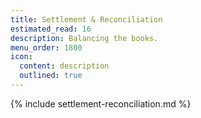 ```yaml
---
title: Settlement & Reconciliation
estimated_read: 16
description: Balancing the books.
menu_order: 1800
icon:
  content: description
  outlined: true
---
```


{% include settlement-reconciliation.md %}
